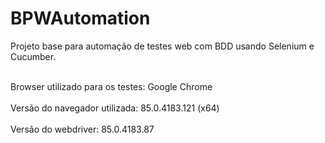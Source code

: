 # BPWAutomation
Projeto base para automação de testes web com BDD usando Selenium e Cucumber.

<div class="corpo_mensagem">
  <p>
    <br>Browser utilizado para os testes: Google Chrome</br>
    <br>Versão do navegador utilizada: 85.0.4183.121 (x64)</br>
    <br>Versão do webdriver: 85.0.4183.87</br>
  </p>
</div>

